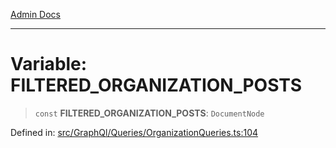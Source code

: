 [Admin Docs](/)

***

# Variable: FILTERED\_ORGANIZATION\_POSTS

> `const` **FILTERED\_ORGANIZATION\_POSTS**: `DocumentNode`

Defined in: [src/GraphQl/Queries/OrganizationQueries.ts:104](https://github.com/PalisadoesFoundation/talawa-admin/blob/main/src/GraphQl/Queries/OrganizationQueries.ts#L104)
